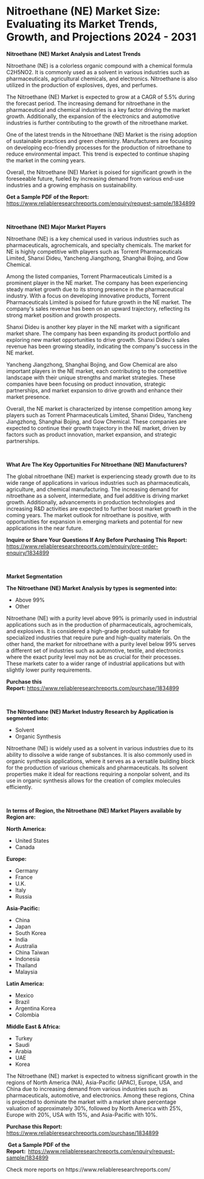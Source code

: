 <p><h1>Nitroethane (NE) Market Size: Evaluating its Market Trends, Growth, and Projections 2024 - 2031</h1></p><p><strong>Nitroethane (NE) Market Analysis and Latest Trends</strong></p>
<p><p>Nitroethane (NE) is a colorless organic compound with a chemical formula C2H5NO2. It is commonly used as a solvent in various industries such as pharmaceuticals, agricultural chemicals, and electronics. Nitroethane is also utilized in the production of explosives, dyes, and perfumes.</p><p>The Nitroethane (NE) Market is expected to grow at a CAGR of 5.5% during the forecast period. The increasing demand for nitroethane in the pharmaceutical and chemical industries is a key factor driving the market growth. Additionally, the expansion of the electronics and automotive industries is further contributing to the growth of the nitroethane market.</p><p>One of the latest trends in the Nitroethane (NE) Market is the rising adoption of sustainable practices and green chemistry. Manufacturers are focusing on developing eco-friendly processes for the production of nitroethane to reduce environmental impact. This trend is expected to continue shaping the market in the coming years.</p><p>Overall, the Nitroethane (NE) Market is poised for significant growth in the foreseeable future, fueled by increasing demand from various end-use industries and a growing emphasis on sustainability.</p></p>
<p><strong>Get a Sample PDF of the Report:&nbsp;</strong> <a href="https://www.reliableresearchreports.com/enquiry/request-sample/1834899">https://www.reliableresearchreports.com/enquiry/request-sample/1834899</a></p>
<p>&nbsp;</p>
<p><strong>Nitroethane (NE) Major Market Players</strong></p>
<p><p>Nitroethane (NE) is a key chemical used in various industries such as pharmaceuticals, agrochemicals, and specialty chemicals. The market for NE is highly competitive with players such as Torrent Pharmaceuticals Limited, Shanxi Dideu, Yancheng Jiangzhong, Shanghai Bojing, and Gow Chemical.</p><p>Among the listed companies, Torrent Pharmaceuticals Limited is a prominent player in the NE market. The company has been experiencing steady market growth due to its strong presence in the pharmaceutical industry. With a focus on developing innovative products, Torrent Pharmaceuticals Limited is poised for future growth in the NE market. The company's sales revenue has been on an upward trajectory, reflecting its strong market position and growth prospects.</p><p>Shanxi Dideu is another key player in the NE market with a significant market share. The company has been expanding its product portfolio and exploring new market opportunities to drive growth. Shanxi Dideu's sales revenue has been growing steadily, indicating the company's success in the NE market.</p><p>Yancheng Jiangzhong, Shanghai Bojing, and Gow Chemical are also important players in the NE market, each contributing to the competitive landscape with their unique strengths and market strategies. These companies have been focusing on product innovation, strategic partnerships, and market expansion to drive growth and enhance their market presence.</p><p>Overall, the NE market is characterized by intense competition among key players such as Torrent Pharmaceuticals Limited, Shanxi Dideu, Yancheng Jiangzhong, Shanghai Bojing, and Gow Chemical. These companies are expected to continue their growth trajectory in the NE market, driven by factors such as product innovation, market expansion, and strategic partnerships.</p></p>
<p>&nbsp;</p>
<p><strong>What Are The Key Opportunities For Nitroethane (NE) Manufacturers?</strong></p>
<p><p>The global nitroethane (NE) market is experiencing steady growth due to its wide range of applications in various industries such as pharmaceuticals, agriculture, and chemical manufacturing. The increasing demand for nitroethane as a solvent, intermediate, and fuel additive is driving market growth. Additionally, advancements in production technologies and increasing R&D activities are expected to further boost market growth in the coming years. The market outlook for nitroethane is positive, with opportunities for expansion in emerging markets and potential for new applications in the near future.</p></p>
<p><strong>Inquire or Share Your Questions If Any Before Purchasing This Report:</strong> <a href="https://www.reliableresearchreports.com/enquiry/pre-order-enquiry/1834899">https://www.reliableresearchreports.com/enquiry/pre-order-enquiry/1834899</a></p>
<p>&nbsp;</p>
<p><strong>Market Segmentation</strong></p>
<p><strong>The Nitroethane (NE) Market Analysis by types is segmented into:</strong></p>
<p><ul><li>Above 99%</li><li>Other</li></ul></p>
<p><p>Nitroethane (NE) with a purity level above 99% is primarily used in industrial applications such as in the production of pharmaceuticals, agrochemicals, and explosives. It is considered a high-grade product suitable for specialized industries that require pure and high-quality materials. On the other hand, the market for nitroethane with a purity level below 99% serves a different set of industries such as automotive, textile, and electronics where the exact purity level may not be as crucial for their processes. These markets cater to a wider range of industrial applications but with slightly lower purity requirements.</p></p>
<p><strong>Purchase this Report:&nbsp;</strong><a href="https://www.reliableresearchreports.com/purchase/1834899">https://www.reliableresearchreports.com/purchase/1834899</a></p>
<p>&nbsp;</p>
<p><strong>The Nitroethane (NE) Market Industry Research by Application is segmented into:</strong></p>
<p><ul><li>Solvent</li><li>Organic Synthesis</li></ul></p>
<p><p>Nitroethane (NE) is widely used as a solvent in various industries due to its ability to dissolve a wide range of substances. It is also commonly used in organic synthesis applications, where it serves as a versatile building block for the production of various chemicals and pharmaceuticals. Its solvent properties make it ideal for reactions requiring a nonpolar solvent, and its use in organic synthesis allows for the creation of complex molecules efficiently.</p></p>
<p>&nbsp;</p>
<p><strong>In terms of Region, the Nitroethane (NE) Market Players available by Region are:</strong></p>
<p>
    <p> <strong> North America: </strong>
        <ul>
            <li>United States</li>
            <li>Canada</li>
        </ul>
        </p> 
    <p> <strong> Europe: </strong>
        <ul>
            <li>Germany</li>
            <li>France</li>
            <li>U.K.</li>
            <li>Italy</li>
            <li>Russia</li>
        </ul>
        </p> 
    <p> <strong> Asia-Pacific: </strong>
        <ul>
            <li>China</li>
            <li>Japan</li>
            <li>South Korea</li>
            <li>India</li>
            <li>Australia</li>
            <li>China Taiwan</li>
            <li>Indonesia</li>
            <li>Thailand</li>
            <li>Malaysia</li>
        </ul>
        </p> 
    <p> <strong> Latin America: </strong>
        <ul>
            <li>Mexico</li>
            <li>Brazil</li>
            <li>Argentina Korea</li>
            <li>Colombia</li>
        </ul>
        </p> 
    <p> <strong> Middle East & Africa: </strong>
        <ul>
            <li>Turkey</li>
            <li>Saudi</li>
            <li>Arabia</li>
            <li>UAE</li>
            <li>Korea</li>
        </ul>
    </p>
    </p>
<p><p>The Nitroethane (NE) market is expected to witness significant growth in the regions of North America (NA), Asia-Pacific (APAC), Europe, USA, and China due to increasing demand from various industries such as pharmaceuticals, automotive, and electronics. Among these regions, China is projected to dominate the market with a market share percentage valuation of approximately 30%, followed by North America with 25%, Europe with 20%, USA with 15%, and Asia-Pacific with 10%.</p></p>
<p><strong>Purchase this Report: </strong><a href="https://www.reliableresearchreports.com/purchase/1834899">https://www.reliableresearchreports.com/purchase/1834899</a></p>
<p>&nbsp;<strong>Get a Sample PDF of the Report:&nbsp;&nbsp;</strong><a href="https://www.reliableresearchreports.com/enquiry/request-sample/1834899">https://www.reliableresearchreports.com/enquiry/request-sample/1834899</a></p>
<p><strong></strong></p>
<p>Check more reports on https://www.reliableresearchreports.com/</p>